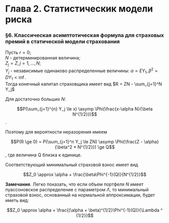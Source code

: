 # Глава 2. Статистическик модели риска

### §6. Классическая асимптотическая формула для страховых премий в статической модели страхования

Пусть
$r = 0$; <br>
$N$ - детерминированная величина; <br>
$Z_j = Z, j = 1, ..., N$; <br>
$Y_j$ - независимые одинаково распределенные величины:
$\alpha = EY_1, \beta^2 = DY_1 < \inf$.<br>
Тогда конечный капитал страховщика имеет вид
$R = ZN - \sum_{j=1}^N Y_j$

Для достаточно больших $N$: 

$$P(\sum_{j=1}^{n} Y_j \le x) \asymp \Phi(\frac{x-\alpha N}{\beta N^{1/2}})$$.

Поэтому для вероятности неразорения имеем 

$$P(R \ge 0) = P(\sum_{j=1}^n Y_j \le ZN) \asymp \Phi(\frac{Z - \alpha}{\beta^2 * N^{1/2}}) \ge Q$$,
где величина Q близка к единице. <br>

Соответствующий минимальный страховой взнос имеет вид

$$Z_0 \approx \alpha + \frac{\beta\Phi^{-1}(Q)}{N^{1/2}}$$

**Замечание**. Легко показать, что если объем портфеля $N$ имеет пуассоновское распределение с параметром $\Lambda$, то минимальный страховой взнос, основанный на нормальной аппроксимации, будет иметь вид:

$$Z_0 \approx \alpha + \frac{(\alpha + \beta)^{1/2}\Phi^{-1}(Q)}{\Lambda ^ {1/2}}$$